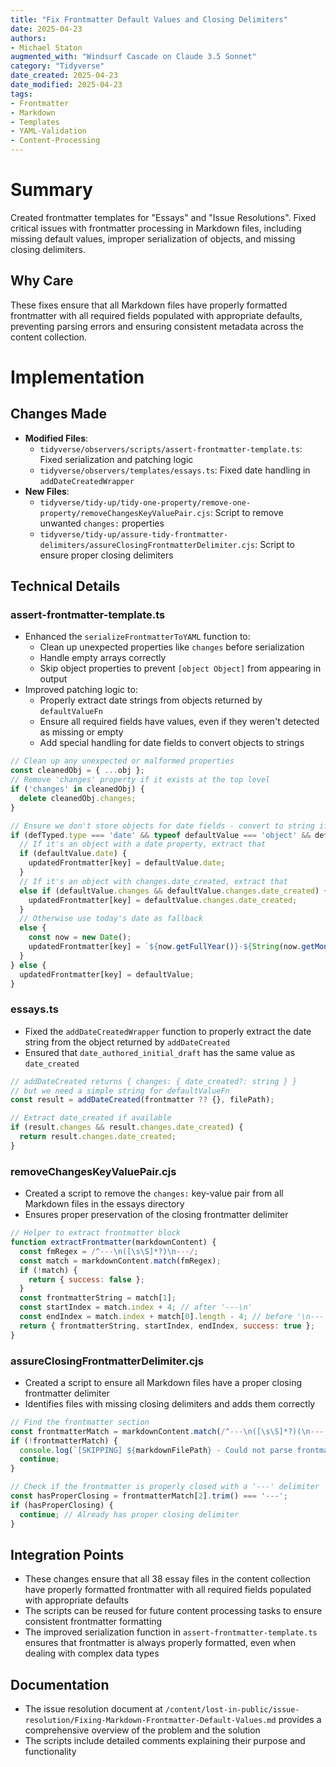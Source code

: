 ```yaml
---
title: "Fix Frontmatter Default Values and Closing Delimiters"
date: 2025-04-23
authors: 
- Michael Staton
augmented_with: "Windsurf Cascade on Claude 3.5 Sonnet"
category: "Tidyverse"
date_created: 2025-04-23
date_modified: 2025-04-23
tags: 
- Frontmatter
- Markdown
- Templates
- YAML-Validation
- Content-Processing
---
```


# Summary
Created frontmatter templates for "Essays" and "Issue Resolutions". Fixed critical issues with frontmatter processing in Markdown files, including missing default values, improper serialization of objects, and missing closing delimiters.

## Why Care
These fixes ensure that all Markdown files have properly formatted frontmatter with all required fields populated with appropriate defaults, preventing parsing errors and ensuring consistent metadata across the content collection.

# Implementation

## Changes Made
- **Modified Files**:
  - `tidyverse/observers/scripts/assert-frontmatter-template.ts`: Fixed serialization and patching logic
  - `tidyverse/observers/templates/essays.ts`: Fixed date handling in `addDateCreatedWrapper`
- **New Files**:
  - `tidyverse/tidy-up/tidy-one-property/remove-one-property/removeChangesKeyValuePair.cjs`: Script to remove unwanted `changes:` properties
  - `tidyverse/tidy-up/assure-tidy-frontmatter-delimiters/assureClosingFrontmatterDelimiter.cjs`: Script to ensure proper closing delimiters

## Technical Details

### assert-frontmatter-template.ts
- Enhanced the `serializeFrontmatterToYAML` function to:
  - Clean up unexpected properties like `changes` before serialization
  - Handle empty arrays correctly
  - Skip object properties to prevent `[object Object]` from appearing in output
- Improved patching logic to:
  - Properly extract date strings from objects returned by `defaultValueFn`
  - Ensure all required fields have values, even if they weren't detected as missing or empty
  - Add special handling for date fields to convert objects to strings

```typescript
// Clean up any unexpected or malformed properties
const cleanedObj = { ...obj };
// Remove 'changes' property if it exists at the top level
if ('changes' in cleanedObj) {
  delete cleanedObj.changes;
}
```

```typescript
// Ensure we don't store objects for date fields - convert to string if needed
if (defTyped.type === 'date' && typeof defaultValue === 'object' && defaultValue !== null) {
  // If it's an object with a date property, extract that
  if (defaultValue.date) {
    updatedFrontmatter[key] = defaultValue.date;
  } 
  // If it's an object with changes.date_created, extract that
  else if (defaultValue.changes && defaultValue.changes.date_created) {
    updatedFrontmatter[key] = defaultValue.changes.date_created;
  }
  // Otherwise use today's date as fallback
  else {
    const now = new Date();
    updatedFrontmatter[key] = `${now.getFullYear()}-${String(now.getMonth() + 1).padStart(2, '0')}-${String(now.getDate()).padStart(2, '0')}`;
  }
} else {
  updatedFrontmatter[key] = defaultValue;
}
```

### essays.ts
- Fixed the `addDateCreatedWrapper` function to properly extract the date string from the object returned by `addDateCreated`
- Ensured that `date_authored_initial_draft` has the same value as `date_created`

```typescript
// addDateCreated returns { changes: { date_created?: string } } 
// but we need a simple string for defaultValueFn
const result = addDateCreated(frontmatter ?? {}, filePath);

// Extract date_created if available
if (result.changes && result.changes.date_created) {
  return result.changes.date_created;
}
```

### removeChangesKeyValuePair.cjs
- Created a script to remove the `changes:` key-value pair from all Markdown files in the essays directory
- Ensures proper preservation of the closing frontmatter delimiter

```javascript
// Helper to extract frontmatter block
function extractFrontmatter(markdownContent) {
  const fmRegex = /^---\n([\s\S]*?)\n---/;
  const match = markdownContent.match(fmRegex);
  if (!match) {
    return { success: false };
  }
  const frontmatterString = match[1];
  const startIndex = match.index + 4; // after '---\n'
  const endIndex = match.index + match[0].length - 4; // before '\n---'
  return { frontmatterString, startIndex, endIndex, success: true };
}
```

### assureClosingFrontmatterDelimiter.cjs
- Created a script to ensure all Markdown files have a proper closing frontmatter delimiter
- Identifies files with missing closing delimiters and adds them correctly

```javascript
// Find the frontmatter section
const frontmatterMatch = markdownContent.match(/^---\n([\s\S]*?)(\n---|\n\s*\n)/);
if (!frontmatterMatch) {
  console.log(`[SKIPPING] ${markdownFilePath} - Could not parse frontmatter`);
  continue;
}

// Check if the frontmatter is properly closed with a '---' delimiter
const hasProperClosing = frontmatterMatch[2].trim() === '---';
if (hasProperClosing) {
  continue; // Already has proper closing delimiter
}
```

## Integration Points
- These changes ensure that all 38 essay files in the content collection have properly formatted frontmatter with all required fields populated with appropriate defaults
- The scripts can be reused for future content processing tasks to ensure consistent frontmatter formatting
- The improved serialization function in `assert-frontmatter-template.ts` ensures that frontmatter is always properly formatted, even when dealing with complex data types

## Documentation
- The issue resolution document at `/content/lost-in-public/issue-resolution/Fixing-Markdown-Frontmatter-Default-Values.md` provides a comprehensive overview of the problem and the solution
- The scripts include detailed comments explaining their purpose and functionality
